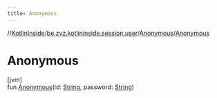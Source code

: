 ```yaml
---
title: Anonymous
---
```

//[KotlinInside](../../../index.html)/[be.zvz.kotlininside.session.user](../index.html)/[Anonymous](index.html)/[Anonymous](-anonymous.html)



# Anonymous



[jvm]\
fun [Anonymous](-anonymous.html)(id: [String](https://kotlinlang.org/api/latest/jvm/stdlib/kotlin/-string/index.html), password: [String](https://kotlinlang.org/api/latest/jvm/stdlib/kotlin/-string/index.html))





